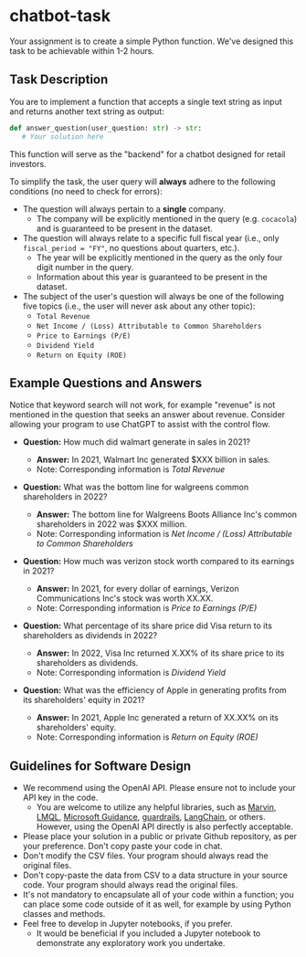 # chatbot-task

Your assignment is to create a simple Python function. We've designed this task to be achievable within 1-2 hours.

## Task Description
You are to implement a function that accepts a single text string as input and returns another text string as output:

```python
def answer_question(user_question: str) -> str:
   # Your solution here
```

This function will serve as the "backend" for a chatbot designed for retail investors.

To simplify the task, the user query will **always** adhere to the following conditions (no need to check for errors):

- The question will always pertain to a **single** company.
  - The company will be explicitly mentioned in the query (e.g. `cocacola`) and is guaranteed to be present in the dataset.
- The question will always relate to a specific full fiscal year (i.e., only `fiscal_period = "FY"`, no questions about quarters, etc.).
   - The year will be explicitly mentioned in the query as the only four digit number in the query.
   - Information about this year is guaranteed to be present in the dataset.
- The subject of the user's question will always be one of the following five topics (i.e., the user will never ask about any other topic):
   - `Total Revenue`
   - `Net Income / (Loss) Attributable to Common Shareholders`
   - `Price to Earnings (P/E)`
   - `Dividend Yield`
   - `Return on Equity (ROE)`
 
## Example Questions and Answers

Notice that keyword search will not work, for example "revenue" is not mentioned in the question that seeks an answer about revenue. Consider allowing your program to use ChatGPT to assist with the control flow.

- **Question:** How much did walmart generate in sales in 2021?
   - **Answer:** In 2021, Walmart Inc generated $XXX billion in sales.
   - Note: Corresponding information is *Total Revenue*

- **Question:** What was the bottom line for walgreens common shareholders in 2022?
   - **Answer:** The bottom line for Walgreens Boots Alliance Inc's common shareholders in 2022 was $XXX million.
   - Note: Corresponding information is *Net Income / (Loss) Attributable to Common Shareholders*

- **Question:** How much was verizon stock worth compared to its earnings in 2021?
   - **Answer:** In 2021, for every dollar of earnings, Verizon Communications Inc's stock was worth XX.XX.
   - Note: Corresponding information is *Price to Earnings (P/E)*

- **Question:** What percentage of its share price did Visa return to its shareholders as dividends in 2022?
   - **Answer:** In 2022, Visa Inc returned X.XX% of its share price to its shareholders as dividends.
   - Note: Corresponding information is *Dividend Yield*

- **Question:** What was the efficiency of Apple in generating profits from its shareholders' equity in 2021?
   - **Answer:** In 2021, Apple Inc generated a return of XX.XX% on its shareholders' equity.
   - Note: Corresponding information is *Return on Equity (ROE)*
  
## Guidelines for Software Design

- We recommend using the OpenAI API. Please ensure not to include your API key in the code.
   - You are welcome to utilize any helpful libraries, such as [Marvin](https://www.askmarvin.ai/), [LMQL](https://lmql.ai/), [Microsoft Guidance](https://github.com/microsoft/guidance), [guardrails](https://shreyar.github.io/guardrails), [LangChain](https://python.langchain.com/docs/get_started/introduction.html), or others. However, using the OpenAI API directly is also perfectly acceptable.
- Please place your solution in a public or private Github repository, as per your preference. Don't copy paste your code in chat.
- Don't modify the CSV files. Your program should always read the original files.
- Don't copy-paste the data from CSV to a data structure in your source code. Your program should always read the original files.
- It's not mandatory to encapsulate all of your code within a function; you can place some code outside of it as well, for example by using Python classes and methods.
- Feel free to develop in Jupyter notebooks, if you prefer.
   - It would be beneficial if you included a Jupyter notebook to demonstrate any exploratory work you undertake.

